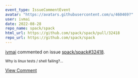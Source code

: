```yaml
---
event_type: IssueCommentEvent
avatar: "https://avatars.githubusercontent.com/u/460469?"
user: ivmai
date: 2022-08-28
repo_name: spack/spack
html_url: https://github.com/spack/spack/pull/32418
repo_url: https://github.com/spack/spack
---
```


<a href='https://github.com/ivmai' target='_blank'>ivmai</a> commented on issue <a href='https://github.com/spack/spack/pull/32418' target='_blank'>spack/spack#32418</a>.

<small>Why is linux tests / shell failing?...</small>

<a href='https://github.com/spack/spack/pull/32418' target='_blank'>View Comment</a>